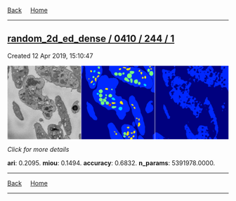 
[Back](..)&nbsp;&nbsp;&nbsp;&nbsp;&nbsp;[Home](https://leapmanlab.github.io/snapshots)

---

<div class="summary"><a href="1"><h2>random_2d_ed_dense / 0410 / 244 / 1</h2></a><p>Created 12 Apr 2019, 15:10:47
</p><a href="1"><img src="1/media/summary.png" align="center"></a><p>
<i>Click for more details</i>
</p></div>

**ari**: 0.2095. **miou**: 0.1494. **accuracy**: 0.6832. **n_params**: 5391978.0000. 

---

[Back](..)&nbsp;&nbsp;&nbsp;&nbsp;&nbsp;[Home](https://leapmanlab.github.io/snapshots)

---
